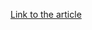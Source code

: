 [Link to the article](https://securityaffairs.com/177238/apt/france-links-russian-apt28-to-attacks-on-dozen-french-entities.html)
